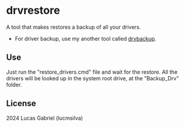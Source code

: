 # drvrestore
A tool that makes restores a backup of all your drivers.

- For driver backup, use my another tool called [drvbackup](https://github.com/lucmsilva651/drvbackup/).

## Use
Just run the "restore_drivers.cmd" file and wait for the restore. All the drivers will be looked up in the system root drive, at the "Backup_Drv" folder.

## License
2024 Lucas Gabriel (lucmsilva)
